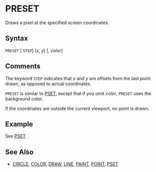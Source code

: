 # PRESET

Draws a pixel at the specified screen coordinates.

## Syntax

`PRESET` [ `STEP`] (*x*, *y*) [, *color*]

## Comments

The keyword `STEP` indicates that *x* and *y* are offsets from the last point drawn, as opposed to actual coordinates.

`PRESET` is similar to [PSET](PSET), except that if you omit *color*, `PRESET` uses the background color.

If the coordinates are outside the current viewport, no point is drawn.

## Example

See [PSET](PSET)

## See Also

- [CIRCLE](CIRCLE), [COLOR](COLOR), [DRAW](DRAW), [LINE](LINE), [PAINT](PAINT), [POINT](POINT), [PSET](PSET)
